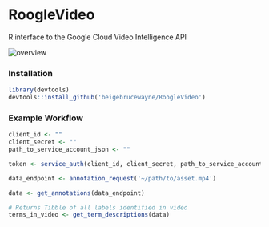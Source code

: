 # RoogleVideo
R interface to the Google Cloud Video Intelligence API


![overview](https://i.imgur.com/lLeEG2R.png)

### Installation

```r
library(devtools)
devtools::install_github('beigebrucewayne/RoogleVideo')
```

### Example Workflow

```r
client_id <- ""
client_secret <- ""
path_to_service_account_json <- ""

token <- service_auth(client_id, client_secret, path_to_service_account_json)

data_endpoint <- annotation_request('~/path/to/asset.mp4')

data <- get_annotations(data_endpoint)

# Returns Tibble of all labels identified in video
terms_in_video <- get_term_descriptions(data)
```
